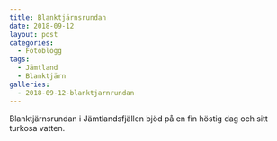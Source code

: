 ```yaml
---
title: Blanktjärnsrundan
date: 2018-09-12
layout: post
categories:
  - Fotoblogg
tags:
  - Jämtland
  - Blanktjärn
galleries:
  - 2018-09-12-blanktjarnrundan
---
```


Blanktjärnsrundan i Jämtlandsfjällen bjöd på en fin höstig dag och sitt turkosa vatten.
